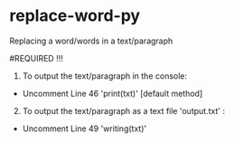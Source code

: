 # replace-word-py
 Replacing a word/words in a text/paragraph

#REQUIRED !!!

1) To output the text/paragraph in the console:
- Uncomment Line 46 'print(txt)' [default method]

2) To output the text/paragraph as a text file 'output.txt' :
- Uncomment Line 49 'writing(txt)'